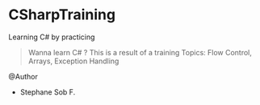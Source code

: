 # CSharpTraining

Learning C# by practicing


>
> Wanna learn C# ?
> This is a result of a training
> Topics: 
> Flow Control,
> Arrays,
> Exception Handling
>

@Author
- Stephane Sob F.
